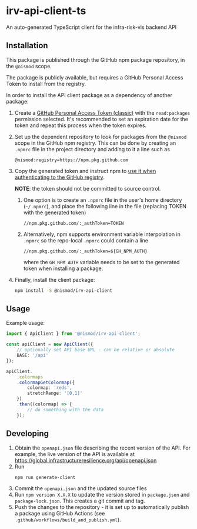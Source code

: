 # irv-api-client-ts
An auto-generated TypeScript client for the infra-risk-vis backend API

## Installation

This package is published through the GitHub npm package repository, in the `@nismod` scope.

The package is publicly available, but requires a GitHub Personal Access Token to install from the registry.

In order to install the API client package as a dependency of another package:

1. Create a [GitHub Personal Access Token (classic)](https://github.com/settings/tokens/new) with the `read:packages` permission selected. It's recommended to set an expiration date for the token and repeat this process when the token expires.
2. Set up the dependent repository to look for packages from the `@nismod` scope in the GitHub npm registry. This can be done by creating an `.npmrc` file in the project directory and adding to it a line such as 
    ```
    @nismod:registry=https://npm.pkg.github.com
    ```
3. Copy the generated token and instruct npm to [use it when authenticating to the GitHub registry](https://docs.github.com/en/packages/working-with-a-github-packages-registry/working-with-the-npm-registry#authenticating-with-a-personal-access-token).

    **NOTE**: the token should not be committed to source control.

   1. One option is to create an `.npmrc` file in the user's home directory (`~/.npmrc`), and place the following line in the file (replacing TOKEN with the generated token)
        ```
        //npm.pkg.github.com/:_authToken=TOKEN
        ```
   3. Alternatively, npm supports environment variable interpolation in `.npmrc` so the repo-local `.npmrc` could contain a line
        ```
        //npm.pkg.github.com/:_authToken=${GH_NPM_AUTH}
        ```
        where the `GH_NPM_AUTH` variable needs to be set to the generated token when installing a package.

4. Finally, install the client package:
    ```bash
    npm install -S @nismod/irv-api-client
    ```

## Usage

Example usage:
```ts
import { ApiClient } from '@nismod/irv-api-client';

const apiClient = new ApiClient({
    // optionally set API base URL - can be relative or absolute
    BASE: '/api' 
});

apiClient.
    .colormaps
    .colormapGetColormap({
        colormap: 'reds',
        stretchRange: '[0,1]'
    })
    .then((colormap) => {
        // do something with the data
    });
```

## Developing

1. Obtain the `openapi.json` file describing the recent version of the API. For example, the live version of the API is available at https://global.infrastructureresilience.org/api/openapi.json
2. Run
    ```
    npm run generate-client
    ```
3. Commit the `openapi.json` and the updated source files
4. Run `npm version X.X.X` to update the version stored in `package.json` and `package-lock.json`. This creates a git commit and tag.
5. Push the changes to the repository - it is set up to automatically publish a package using GitHub Actions (see `.github/workflows/build_and_publish.yml`).
